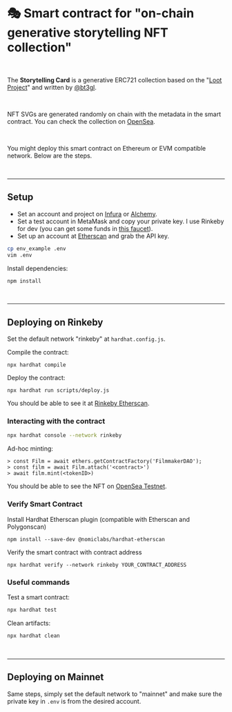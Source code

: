 # 🎭 Smart contract for "on-chain generative storytelling NFT collection"

<br>

The **Storytelling Card** is a generative ERC721 collection based on the "[Loot Project](https://www.lootproject.com/)" and written by [@bt3gl](https://twitter.com/bt3gl).

<br>

NFT SVGs are generated randomly on chain with the metadata in the smart contract. You can check the collection on [OpenSea](https://opensea.io/collection/storyteller-card).

<br>


 You might deploy this smart contract on Ethereum or EVM compatible network. Below are the steps.
 
 <br>

---

## Setup

* Set an account and project on [Infura](https://infura.io/dashboard) or [Alchemy](https://dashboard.alchemyapi.io/).
* Set a test account in MetaMask and copy your private key. I use Rinkeby for dev (you can get some funds in [this faucet](https://faucet.rinkeby.io/)).
* Set up an account at [Etherscan](https://etherscan.io/) and grab the API key.

```bash
cp env_example .env
vim .env
```

Install dependencies:

```bash
npm install
```
<br>


---

## Deploying on Rinkeby

Set the default network "rinkeby" at `hardhat.config.js`.

Compile the contract:

```shell
npx hardhat compile
```

Deploy the contract:

```
npx hardhat run scripts/deploy.js
```

You should be able to see it at [Rinkeby Etherscan](https://rinkeby.etherscan.io/).

### Interacting with the contract

```bash
npx hardhat console --network rinkeby
```

Ad-hoc minting:

```
> const Film = await ethers.getContractFactory('FilmmakerDAO');
> const film = await Film.attach('<contract>')
> await film.mint(<tokenID>)
```

You should be able to see the NFT on [OpenSea Testnet](https://testnets.opensea.io/account).


### Verify Smart Contract

Install Hardhat Etherscan plugin (compatible with Etherscan and Polygonscan)

```
npm install --save-dev @nomiclabs/hardhat-etherscan
```

Verify the smart contract with contract address

```
npx hardhat verify --network rinkeby YOUR_CONTRACT_ADDRESS
```

### Useful commands

Test a smart contract:

```bash
npx hardhat test
```

Clean artifacts:

```bash
npx hardhat clean
```
<br>


---

## Deploying on Mainnet

Same steps, simply set the default network to "mainnet" and make sure the private key in `.env` is from the desired account.

